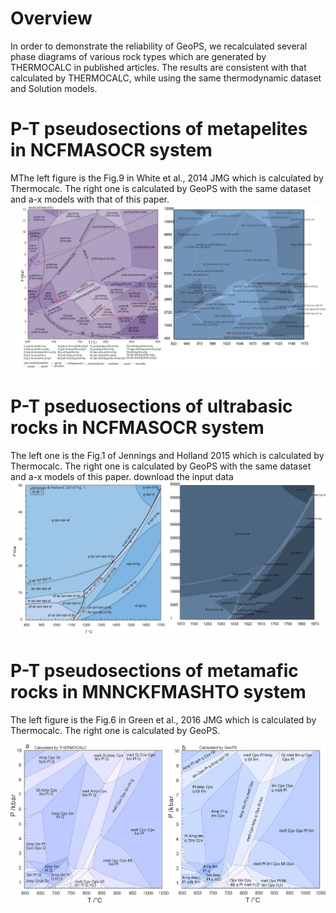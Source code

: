 # Overview

In order to demonstrate the reliability of GeoPS, we recalculated several phase diagrams of various rock types which are generated by THERMOCALC in published articles.  The results are consistent with that calculated by THERMOCALC, while using the same thermodynamic dataset and Solution models.

# P-T pseudosections of metapelites in NCFMASOCR system

MThe left figure is the Fig.9 in White et al., 2014 JMG which is calculated by Thermocalc. The right one is calculated by GeoPS with the same dataset and a-x models with that of this paper.
![](/img/Help/W2014MnF9.jpg)

# P-T pseduosections of ultrabasic rocks in NCFMASOCR system

The left one is the Fig.1 of Jennings and Holland 2015 which is calculated by Thermocalc. The right one is calculated by GeoPS with the same dataset and a-x models of this paper. download the input data
![](/img/Help/KLB-JH2015c.jpg)

# P-T pseudosections of metamafic rocks in MNNCKFMASHTO system

The left figure is the Fig.6 in Green et al., 2016 JMG which is calculated by Thermocalc. The right one is calculated by GeoPS.

![](/img/Help/BL487.jpg)

